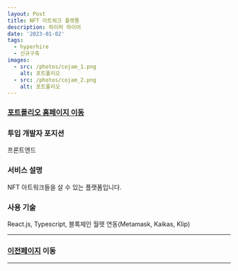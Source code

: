 ```yaml
---
layout: Post
title: NFT 아트워크 플랫폼
description: 하이퍼 하이어
date: '2023-01-02'
tags:
  - hyperhire
  - 신규구축
images:
  - src: /photos/cojam_1.png
    alt: 포트폴리오
  - src: /photos/cojam_2.png
    alt: 포트폴리오
---
```


### [포트폴리오 홈페이지 이동](https://www.cojamnft.com/)

### 투입 개발자 포지션
프론트엔드

### 서비스 설명
NFT 아트워크들을 살 수 있는 플랫폼입니다.

### 사용 기술
React.js, Typescript, 블록체인 월렛 연동(Metamask, Kaikas, Klip)

---

### [이전페이지](/tags/hyperhire) 이동

---